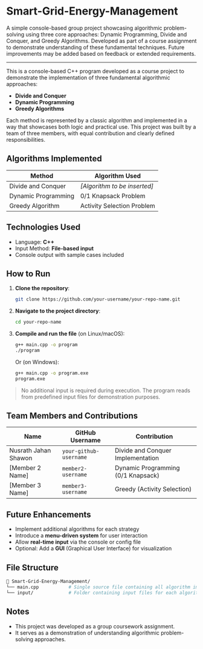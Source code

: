 # Smart-Grid-Energy-Management
A simple console-based group project showcasing algorithmic problem-solving using three core approaches: Dynamic Programming, Divide and Conquer, and Greedy Algorithms. Developed as part of a course assignment to demonstrate understanding of these fundamental techniques. Future improvements may be added based on feedback or extended requirements.

---

This is a console-based C++ program developed as a course project to demonstrate the implementation of three fundamental algorithmic approaches:

- **Divide and Conquer**
- **Dynamic Programming**
- **Greedy Algorithms**

Each method is represented by a classic algorithm and implemented in a way that showcases both logic and practical use. This project was built by a team of three members, with equal contribution and clearly defined responsibilities.


## Algorithms Implemented

| Method               | Algorithm Used              |
|----------------------|-----------------------------|
| Divide and Conquer   | _[Algorithm to be inserted]_ |
| Dynamic Programming  | 0/1 Knapsack Problem         |
| Greedy Algorithm     | Activity Selection Problem   |

## Technologies Used

- Language: **C++**
- Input Method: **File-based input**
- Console output with sample cases included

## How to Run

1. **Clone the repository**:
   ```bash
   git clone https://github.com/your-username/your-repo-name.git
   ```

2. **Navigate to the project directory**:

   ```bash
   cd your-repo-name
   ```

3. **Compile and run the file** (on Linux/macOS):

   ```bash
   g++ main.cpp -o program
   ./program
   ```

   Or (on Windows):

   ```bash
   g++ main.cpp -o program.exe
   program.exe
   ```

> No additional input is required during execution. The program reads from predefined input files for demonstration purposes.

## Team Members and Contributions

| Name             | GitHub Username        | Contribution                       |
| ---------------- | ---------------------- | ---------------------------------- |
| Nusrath Jahan Shawon       | `your-github-username` | Divide and Conquer Implementation  |
| \[Member 2 Name] | `member2-username`     | Dynamic Programming (0/1 Knapsack) |
| \[Member 3 Name] | `member3-username`     | Greedy (Activity Selection)        |


## Future Enhancements

* Implement additional algorithms for each strategy
* Introduce a **menu-driven system** for user interaction
* Allow **real-time input** via the console or config file
* Optional: Add a **GUI** (Graphical User Interface) for visualization

## File Structure

```bash
📁 Smart-Grid-Energy-Management/
└── main.cpp           # Single source file containing all algorithm implementations
└── input/             # Folder containing input files for each algorithm
````

## Notes

* This project was developed as a group coursework assignment.
* It serves as a demonstration of understanding algorithmic problem-solving approaches.
